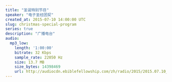 ```yaml
---
title: "圣诞特别节目"
speaker: "电子圣经团契"
created_at: 2015-07-10 14:00:00 UTC
slug: christmas-special-program
series: true
description: "广播电台"
audio:
  mp3_low:
    length: '1:00:00'
    bitrate: 32 Kbps
    sample_rate: 22050 Hz
    size: 13.7 MB
    size_bytes: 14398469
    url: http://audiocdn.ebiblefellowship.com/zh/radio/2015/2015.07.10_EBF_-_Christmas_Special_Program.mp3
---
```

